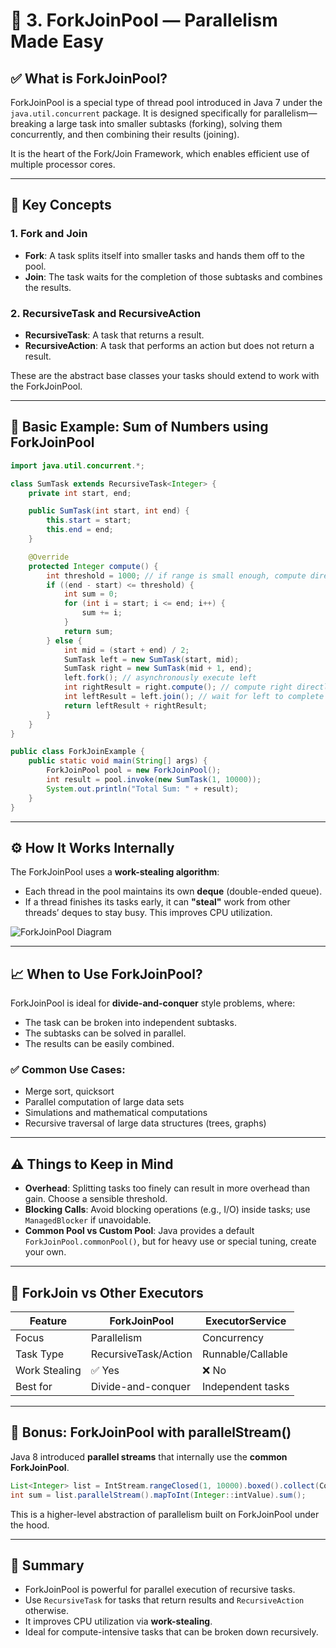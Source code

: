 
# 🔸 3. ForkJoinPool — Parallelism Made Easy

## ✅ What is ForkJoinPool?
ForkJoinPool is a special type of thread pool introduced in Java 7 under the `java.util.concurrent` package. It is designed specifically for parallelism—breaking a large task into smaller subtasks (forking), solving them concurrently, and then combining their results (joining).

It is the heart of the Fork/Join Framework, which enables efficient use of multiple processor cores.

---

## 🧩 Key Concepts

### 1. Fork and Join
- **Fork**: A task splits itself into smaller tasks and hands them off to the pool.
- **Join**: The task waits for the completion of those subtasks and combines the results.

### 2. RecursiveTask<T> and RecursiveAction
- **RecursiveTask<T>**: A task that returns a result.
- **RecursiveAction**: A task that performs an action but does not return a result.

These are the abstract base classes your tasks should extend to work with the ForkJoinPool.

---

## 🧪 Basic Example: Sum of Numbers using ForkJoinPool

```java
import java.util.concurrent.*;

class SumTask extends RecursiveTask<Integer> {
    private int start, end;

    public SumTask(int start, int end) {
        this.start = start;
        this.end = end;
    }

    @Override
    protected Integer compute() {
        int threshold = 1000; // if range is small enough, compute directly
        if ((end - start) <= threshold) {
            int sum = 0;
            for (int i = start; i <= end; i++) {
                sum += i;
            }
            return sum;
        } else {
            int mid = (start + end) / 2;
            SumTask left = new SumTask(start, mid);
            SumTask right = new SumTask(mid + 1, end);
            left.fork(); // asynchronously execute left
            int rightResult = right.compute(); // compute right directly
            int leftResult = left.join(); // wait for left to complete
            return leftResult + rightResult;
        }
    }
}

public class ForkJoinExample {
    public static void main(String[] args) {
        ForkJoinPool pool = new ForkJoinPool();
        int result = pool.invoke(new SumTask(1, 10000));
        System.out.println("Total Sum: " + result);
    }
}
```

---

## ⚙️ How It Works Internally

The ForkJoinPool uses a **work-stealing algorithm**:

- Each thread in the pool maintains its own **deque** (double-ended queue).
- If a thread finishes its tasks early, it can **"steal"** work from other threads’ deques to stay busy. This improves CPU utilization.

![ForkJoinPool Diagram](A_digital_illustration_diagrammatically_illustrate.png)

---

## 📈 When to Use ForkJoinPool?

ForkJoinPool is ideal for **divide-and-conquer** style problems, where:

- The task can be broken into independent subtasks.
- The subtasks can be solved in parallel.
- The results can be easily combined.

### ✅ Common Use Cases:

- Merge sort, quicksort
- Parallel computation of large data sets
- Simulations and mathematical computations
- Recursive traversal of large data structures (trees, graphs)

---

## ⚠️ Things to Keep in Mind

- **Overhead**: Splitting tasks too finely can result in more overhead than gain. Choose a sensible threshold.
- **Blocking Calls**: Avoid blocking operations (e.g., I/O) inside tasks; use `ManagedBlocker` if unavoidable.
- **Common Pool vs Custom Pool**: Java provides a default `ForkJoinPool.commonPool()`, but for heavy use or special tuning, create your own.

---

## 🧠 ForkJoin vs Other Executors

| Feature         | ForkJoinPool   | ExecutorService |
|----------------|----------------|------------------|
| Focus          | Parallelism     | Concurrency      |
| Task Type      | RecursiveTask/Action | Runnable/Callable |
| Work Stealing  | ✅ Yes         | ❌ No            |
| Best for       | Divide-and-conquer | Independent tasks |

---

## 🧵 Bonus: ForkJoinPool with parallelStream()

Java 8 introduced **parallel streams** that internally use the **common ForkJoinPool**.

```java
List<Integer> list = IntStream.rangeClosed(1, 10000).boxed().collect(Collectors.toList());
int sum = list.parallelStream().mapToInt(Integer::intValue).sum();
```

This is a higher-level abstraction of parallelism built on ForkJoinPool under the hood.

---

## 🧾 Summary

- ForkJoinPool is powerful for parallel execution of recursive tasks.
- Use `RecursiveTask` for tasks that return results and `RecursiveAction` otherwise.
- It improves CPU utilization via **work-stealing**.
- Ideal for compute-intensive tasks that can be broken down recursively.
